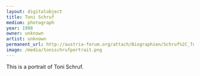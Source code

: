 ```yaml
---
layout: digitalobject
title: Toni Schruf
medium: photograph
year: 1998
owner: unknown
artist: unknown
permanent_url: http://austria-forum.org/attach/Biographien/Schruf%2C_Toni/Toni%20rund.jpg
image: /media/tonischrufportrait.png
---
```

This is a portrait of Toni Schruf.